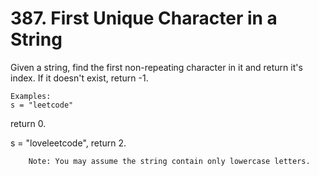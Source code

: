 # 387. First Unique Character in a String

Given a string, find the first non-repeating character in it and return it's index. If it
        doesn't exist, return -1.
    
    Examples:
    s = "leetcode"
return 0.

s = "loveleetcode",
return 2.

    

    
        Note: You may assume the string contain only lowercase letters.